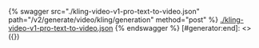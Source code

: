 [#generator:start]: <> ({ "template": "openapi" })
{% swagger src="./kling-video-v1-pro-text-to-video.json" path="/v2/generate/video/kling/generation" method="post" %}
[./kling-video-v1-pro-text-to-video.json](./kling-video-v1-pro-text-to-video.json)
{% endswagger %}
[#generator:end]: <> ({})